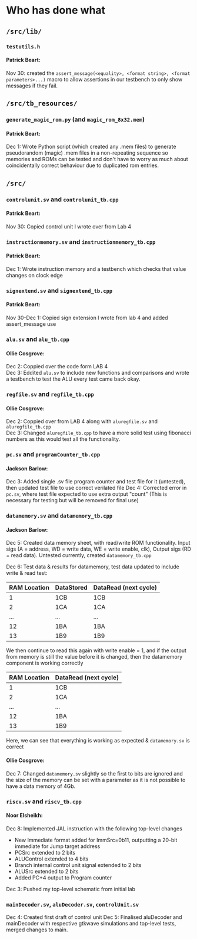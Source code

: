 # Who has done what
## `/src/lib/`
### `testutils.h`
#### Patrick Beart:
Nov 30: created the `assert_message(<equality>, <format string>, <format parameters>...)` macro to allow assertions in our testbench to only show messages if they fail.
## `/src/tb_resources/`
### `generate_magic_rom.py` (and `magic_rom_8x32.mem`)
#### Patrick Beart:
Dec 1: Wrote Python script (which created any .mem files) to generate pseudorandom (magic) .mem files in a non-repeating sequence so memories and ROMs can be tested and don't have to worry as much about coincidentally correct behaviour due to duplicated rom entries.
## `/src/`
### `controlunit.sv` and `controlunit_tb.cpp`
#### Patrick Beart:
Nov 30: Copied control unit I wrote over from Lab 4
### `instructionmemory.sv` and `instructionmemory_tb.cpp`
#### Patrick Beart:
Dec 1: Wrote instruction memory and a testbench which checks that value changes on clock edge

### `signextend.sv` and `signextend_tb.cpp`
#### Patrick Beart:
Nov 30-Dec 1: Copied sign extension I wrote from lab 4 and added assert_message use

### `alu.sv` and `alu_tb.cpp`

#### Ollie Cosgrove:
Dec 2: Coppied over the code form LAB 4 <br>
Dec 3: Eddited `alu.sv` to include new functions and comparisons and wrote a testbench to test the ALU every test came back okay. 
### `regfile.sv` and `regfile_tb.cpp` 
#### Ollie Cosgrove:

Dec 2: Coppied over from LAB 4 along with `aluregfile.sv` and `aluregfile_tb.cpp` <br>
Dec 3: Changed `aluregfile_tb.cpp` to have a more solid test using fibonacci numbers as this would test all the functionality.

### `pc.sv` and `programCounter_tb.cpp`
#### Jackson Barlow:
Dec 3: Added single .sv file program counter and test file for it (untested), then updated test file to use correct verilated file
Dec 4: Corrected error in `pc.sv`, where test file expected to use extra output "count" (This is necessary for testing but will be removed for final use)

### `datamemory.sv` and `datamemory_tb.cpp`
#### Jackson Barlow:
Dec 5: Created data memory sheet, with read/write ROM functionality. Input sigs (A = address, WD = write data, WE = write enable, clk), Output sigs (RD = read data). Untested currently, created `datamemory_tb.cpp`

Dec 6: Test data & results for datamemory, test data updated to include write & read test:

|RAM Location|DataStored|DataRead (next cycle)|
| --- | --- | --- |
|1|1CB|1CB|
|2|1CA|1CA|
|...|...|...|
|12|1BA|1BA|
|13|1B9|1B9|

We then continue to read this again with write enable = 1, and if the output from memory is still the value before it is changed, then the datamemory component is working correctly

|RAM Location|DataRead (next cycle)|
| --- | --- |
|1|1CB|
|2|1CA|
|...|...|
|12|1BA|
|13|1B9|

Here, we can see that everything is working as expected & `datamemory.sv` is correct

#### Ollie Cosgrove:

Dec 7: Changed `datamemory.sv` slightly so the first to bits are ignored and the size of the memory can be set with a parameter as it is not possible to have a data memory of 4Gb.

### `riscv.sv` and `riscv_tb.cpp`
#### Noor Elsheikh:
Dec 8: Implemented JAL instruction with the following top-level changes
   - New Immediate format added for ImmSrc=0b11, outputting a 20-bit immediate for Jump target address
   - PCSrc extended to 2 bits
   - ALUControl extended to 4 bits
   - Branch internal control unit signal extended to 2 bits
   - ALUSrc extended to 2 bits
   - Added PC+4 output to Program counter

Dec 3: Pushed my top-level schematic from initial lab
### `mainDecoder.sv`, `aluDecoder.sv`, `controlUnit.sv`
Dec 4: Created first draft of control unit
Dec 5: Finalised aluDecoder and mainDecoder with respective gtkwave simulations and top-level tests, merged changes to main.
   



